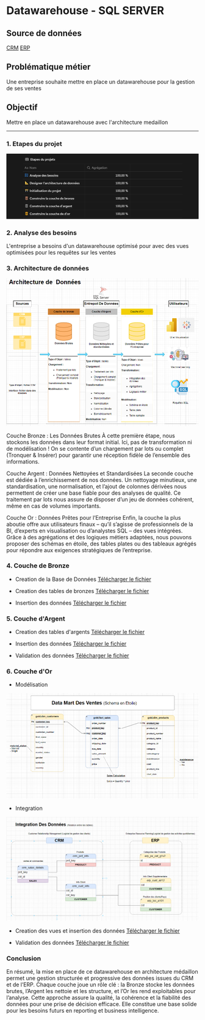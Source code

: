 # Datawarehouse - SQL SERVER

## Source de données
[CRM](/sql-data-warehouse-project/datasets/source_crm.rar)
[ERP](/sql-data-warehouse-project/datasets/source_erp.rar)

## Problématique métier
Une entreprise souhaite mettre en place un datawarehouse pour la gestion de ses ventes

## Objectif
Mettre en place un datawarehouse avec l'architecture medaillon

---
### 1.  Etapes du projet

 ![Plan](/sql-data-warehouse-project/docs/plan.png)

 ### 2.  Analyse des besoins

 L'entreprise a besoins d'un datawarehouse optimisé pour  avec des vues optimisées 
 pour les requêtes sur les ventes

 ### 3.  Architecture de données

 ![Plan](/sql-data-warehouse-project/docs/architecture.png)

 Couche Bronze : Les Données Brutes À cette première étape, nous stockons les données dans leur format initial. Ici, pas de transformation ni de modélisation ! On se contente d’un chargement par lots ou complet (Tronquer & Insérer) pour garantir une réception fidèle de l’ensemble des informations.

Couche Argent : Données Nettoyées et Standardisées La seconde couche est dédiée à l’enrichissement de nos données. Un nettoyage minutieux, une standardisation, une normalisation, et l’ajout de colonnes dérivées nous permettent de créer une base fiable pour des analyses de qualité. Ce traitement par lots nous assure de disposer d’un jeu de données cohérent, même en cas de volumes importants.

Couche Or : Données Prêtes pour l’Entreprise Enfin, la couche la plus aboutie offre aux utilisateurs finaux – qu’il s’agisse de professionnels de la BI, d’experts en visualisation ou d’analystes SQL – des vues intégrées. Grâce à des agrégations et des logiques métiers adaptées, nous pouvons proposer des schémas en étoile, des tables plates ou des tableaux agrégés pour répondre aux exigences stratégiques de l’entreprise.

### 4.  Couche de Bronze
  
- Creation de la Base de Données
    [Télécharger le fichier](/sql-data-warehouse-project/scripts/1_création_bd_et_shemas.sql)

- Creation des tables de bronzes
    [Télécharger le fichier](/sql-data-warehouse-project/scripts/bronze/2_création_des_tables.sql)

- Insertion des données
    [Télécharger le fichier](/sql-data-warehouse-project/scripts/bronze/3_procedure_stoquee.sql)

### 5.  Couche d'Argent

- Creation des tables d'argents
[Télécharger le fichier](/sql-data-warehouse-project/scripts/silver/4_création_des_tables.sql)

- Insertion des données
[Télécharger le fichier](/sql-data-warehouse-project/scripts/silver/5_procedure_stoquee.sql)

- Validation des données
[Télécharger le fichier](/sql-data-warehouse-project/tests/test_argent.sql)

### 6.  Couche d'Or

- Modélisation

![Model](/sql-data-warehouse-project/docs/data_mart.png)

- Integration

![Model](/sql-data-warehouse-project/docs/gold_integration.png)

- Creation des vues et insertion des données
[Télécharger le fichier](/sql-data-warehouse-project/scripts/gold/6_creation_des_vues.sql)

- Validation des données
[Télécharger le fichier](/sql-data-warehouse-project/tests/test_argent.sql)

### Conclusion 

En résumé, la mise en place de ce datawarehouse en architecture médaillon permet une gestion structurée et progressive des données issues du CRM et de l’ERP.
Chaque couche joue un rôle clé : la Bronze stocke les données brutes, l’Argent les nettoie et les structure, et l’Or les rend exploitables pour l’analyse.
Cette approche assure la qualité, la cohérence et la fiabilité des données pour une prise de décision efficace.
Elle constitue une base solide pour les besoins futurs en reporting et business intelligence.